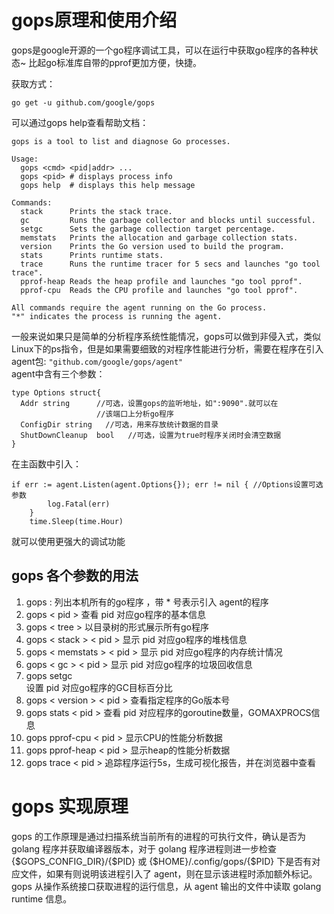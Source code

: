 # gops原理和使用介绍

gops是google开源的一个go程序调试工具，可以在运行中获取go程序的各种状态~ 比起go标准库自带的pprof更加方便，快捷。

获取方式：
```
go get -u github.com/google/gops
```

可以通过gops help查看帮助文档：
```
gops is a tool to list and diagnose Go processes.

Usage:
  gops <cmd> <pid|addr> ...
  gops <pid> # displays process info
  gops help  # displays this help message

Commands:
  stack      Prints the stack trace.
  gc         Runs the garbage collector and blocks until successful.
  setgc      Sets the garbage collection target percentage.
  memstats   Prints the allocation and garbage collection stats.
  version    Prints the Go version used to build the program.
  stats      Prints runtime stats.
  trace      Runs the runtime tracer for 5 secs and launches "go tool trace".
  pprof-heap Reads the heap profile and launches "go tool pprof".
  pprof-cpu  Reads the CPU profile and launches "go tool pprof".

All commands require the agent running on the Go process.
"*" indicates the process is running the agent.
```

一般来说如果只是简单的分析程序系统性能情况，gops可以做到非侵入式，类似Linux下的ps指令，但是如果需要细致的对程序性能进行分析，需要在程序在引入agent包:
`"github.com/google/gops/agent"`  
agent中含有三个参数：
```
type Options struct{
  Addr string      //可选，设置gops的监听地址，如":9090".就可以在
                   //该端口上分析go程序
  ConfigDir string   //可选，用来存放统计数据的目录
  ShutDownCleanup  bool   //可选，设置为true时程序关闭时会清空数据
}
```
在主函数中引入：
```
if err := agent.Listen(agent.Options{}); err != nil { //Options设置可选参数
		log.Fatal(err)
	}
	time.Sleep(time.Hour)
```
就可以使用更强大的调试功能

## gops 各个参数的用法
1. gops :
  列出本机所有的go程序 ，带 * 号表示引入 agent的程序
2. gops < pid >
  查看 pid 对应go程序的基本信息
3. gops < tree >
  以目录树的形式展示所有go程序
4. gops < stack > < pid >
  显示 pid 对应go程序的堆栈信息
5. gops < memstats > < pid >
  显示 pid 对应go程序的内存统计情况
6. gops < gc > < pid >
  显示 pid 对应go程序的垃圾回收信息
7. gops setgc                    
  设置 pid 对应go程序的GC目标百分比
8. gops < version > < pid > 
  查看指定程序的Go版本号
9. gops stats < pid >
  查看 pid 对应程序的goroutine数量，GOMAXPROCS信息
10. gops pprof-cpu < pid > 
  显示CPU的性能分析数据
11. gops pprof-heap < pid >
  显示heap的性能分析数据
12. gops trace < pid > 
  追踪程序运行5s，生成可视化报告，并在浏览器中查看


# gops 实现原理
 gops 的工作原理是通过扫描系统当前所有的进程的可执行文件，确认是否为 golang 程序并获取编译器版本，对于 golang 程序进程则进一步检查 {$GOPS_CONFIG_DIR}/{$PID} 或 {$HOME}/.config/gops/{$PID} 下是否有对应文件，如果有则说明该进程引入了 agent，则在显示该进程时添加额外标记。gops 从操作系统接口获取进程的运行信息，从 agent 输出的文件中读取 golang runtime 信息。